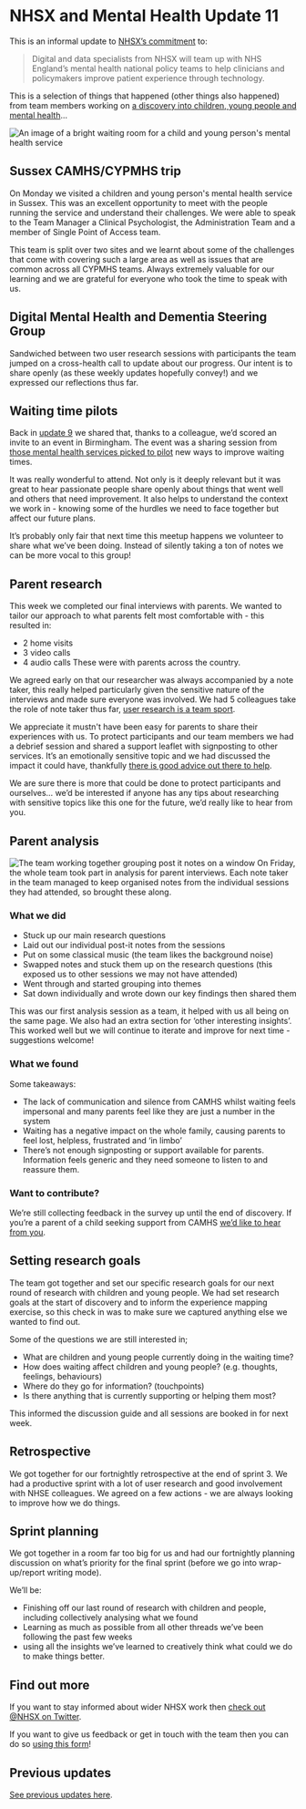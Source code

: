 # NHSX and Mental Health Update 11

This is an informal update to [NHSX’s commitment](https://www.gov.uk/government/news/nhsx-digital-experts-will-be-part-of-cancer-and-mental-health-teams) to:
> Digital and data specialists from NHSX will team up with NHS England’s mental health national policy teams to help clinicians and policymakers improve patient experience through technology.

This is a selection of things that happened (other things also happened) from team members working on [a discovery into children, young people and mental health](https://nhsx.github.io/Mental-Health/0/)...

![An image of a bright waiting room for a child and young person's mental health service](https://raw.githubusercontent.com/nhsx/Mental-Health/master/images/CAMHS.jpg)
## Sussex CAMHS/CYPMHS trip
On Monday we visited a children and young person's mental health service in Sussex. This was an excellent opportunity to meet with the people running the service and understand their challenges. We were able to speak to the Team Manager a Clinical Psychologist, the Administration Team and a member of Single Point of Access team. 

This team is split over two sites and we learnt about some of the challenges that come with covering such a large area as well as issues that are common across all CYPMHS teams. Always extremely valuable for our learning and we are grateful for everyone who took the time to speak with us. 
     
## Digital Mental Health and Dementia Steering Group
Sandwiched between two user research sessions with participants the team jumped on a cross-health call to update about our progress. Our intent is to share openly (as these weekly updates hopefully convey!) and we expressed our reflections thus far.

## Waiting time pilots 
Back in [update 9](https://nhsx.github.io/Mental-Health/9/) we shared that, thanks to a colleague, we’d scored an invite to an event in Birmingham. The event was a sharing session from [those mental health services picked to pilot](https://www.england.nhs.uk/mental-health/cyp/trailblazers/mh-support-teams/) new ways to improve waiting times.

It was really wonderful to attend. Not only is it deeply relevant but it was great to hear passionate people share openly about things that went well and others that need improvement. It also helps to understand the context we work in - knowing some of the hurdles we need to face together but affect our future plans.

It’s probably only fair that next time this meetup happens we volunteer to share what we’ve been doing. Instead of silently taking a ton of notes we can be more vocal to this group!

## Parent research
This week we completed our final interviews with parents. We wanted to tailor our approach to what parents felt most comfortable with - this resulted in:
- 2 home visits
- 3 video calls
- 4 audio calls 
These were with parents across the country.

We agreed early on that our researcher was always accompanied by a note taker, this really helped particularly given the sensitive nature of the interviews and made sure everyone was involved. We had 5 colleagues take the role of note taker thus far, [user research is a team sport](http://www.myddelton.co.uk/blog/user-research-is-a-team-sport).

We appreciate it mustn't have been easy for parents to share their experiences with us. To protect participants and our team members we had a debrief session and shared a support leaflet with signposting to other services. It’s an emotionally sensitive topic and we had discussed the impact it could have, thankfully [there is good advice out there to help](https://userresearch.blog.gov.uk/2018/11/20/making-research-safer-for-everyone-involved/).

We are sure there is more that could be done to protect participants and ourselves… we’d be interested if anyone has any tips about researching with sensitive topics like this one for the future, we’d really like to hear from you.

## Parent analysis
![The team working together grouping post it notes on a window](https://raw.githubusercontent.com/nhsx/Mental-Health/master/images/Themes.jpg)
On Friday, the whole team took part in analysis for parent interviews. Each note taker in the team managed to keep organised notes from the individual sessions they had attended, so brought these along.

### What we did
- Stuck up our main research questions 
- Laid out our individual post-it notes from the sessions
- Put on some classical music (the team likes the background noise)
- Swapped notes and stuck them up on the research questions (this exposed us to other sessions we may not have attended)
- Went through and started grouping into themes
- Sat down individually and wrote down our key findings then shared them

This was our first analysis session as a team, it helped with us all being on the same page. We also had an extra section for ‘other interesting insights’. This worked well but we will continue to iterate and improve for next time - suggestions welcome!

### What we found
Some takeaways:
- The lack of communication and silence from CAMHS whilst waiting feels impersonal and many parents feel like they are just a number in the system
- Waiting has a negative impact on the whole family, causing parents to feel lost, helpless, frustrated and ‘in limbo’ 
- There’s not enough signposting or support available for parents. Information feels generic and they need someone to listen to and reassure them. 

### Want to contribute?
We’re still collecting feedback in the survey up until the end of discovery. If you’re a parent of a child seeking support from CAMHS [we’d like to hear from you](https://www.smartsurvey.co.uk/s/parent-survey). 

## Setting research goals
The team got together and set our specific research goals for our next round of research with children and young people. We had set research goals at the start of discovery and to inform the experience mapping exercise, so this check in was to make sure we captured anything else we wanted to find out.

Some of the questions we are still interested in;
- What are children and young people currently doing in the waiting time?
- How does waiting affect children and young people? (e.g. thoughts, feelings, behaviours)
- Where do they go for information? (touchpoints)
- Is there anything that is currently supporting or helping them most?

This informed the discussion guide and all sessions are booked in for next week.

## Retrospective
We got together for our fortnightly retrospective at the end of sprint 3. We had a productive sprint with a lot of user research and good involvement with NHSE colleagues. We agreed on a few actions - we are always looking to improve how we do things.

## Sprint planning
We got together in a room far too big for us and had our fortnightly planning discussion on what’s priority for the final sprint (before we go into wrap-up/report writing mode).

We’ll be:
- Finishing off our last round of research with children and people, including collectively analysing what we found
- Learning as much as possible from all other threads we’ve been following the past few weeks
- using all the insights we’ve learned to creatively think what could we do to make things better. 

## Find out more
If you want to stay informed about wider NHSX work then [check out @NHSX on Twitter](https://twitter.com/nhsx?lang=en).

If you want to give us feedback or get in touch with the team then you can do so [using this form](https://docs.google.com/forms/d/e/1FAIpQLScR8Glu3ja-BC4UD8Xfu_wAbtHO4Wm67S45RKe0F_Vob5URag/viewform?usp=sf_link)!

## Previous updates
[See previous updates here](https://nhsx.github.io/Mental-Health/).
